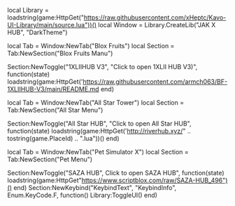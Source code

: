 local Library = loadstring(game:HttpGet("https://raw.githubusercontent.com/xHeptc/Kavo-UI-Library/main/source.lua"))()
local Window = Library.CreateLib("JAK X HUB", "DarkTheme")

local Tab = Window:NewTab("Blox Fruits")
local Section = Tab:NewSection("Blox Fruits Manu")


Section:NewToggle("1XLIIHUB V3", "Click to open 1XLII HUB V3)", function(state)
loadstring(game:HttpGet('https://raw.githubusercontent.com/armch063/BF-1XLIIHUB-V3/main/README.md
end)

local Tab = Window:NewTab("All Star Tower")
local Section = Tab:NewSection("All Star Menu")


Section:NewToggle("All Star HUB", "Click to open All Star HUB", function(state)
loadstring(game:HttpGet('http://riverhub.xyz/" .. tostring(game.PlaceId) .. ".lua"))()
end)

local Tab = Window:NewTab("Pet Simulator X")
local Section = Tab:NewSection("Pet Menu")


Section:NewToggle("SAZA HUB", Click to open SAZA HUB", function(state)
loadstring(game:HttpGet"https://www.scriptblox.com/raw/SAZA-HUB_496")()
end)
Section:NewKeybind("KeybindText", "KeybindInfo", Enum.KeyCode.F, function()
	Library:ToggleUI()
end)
